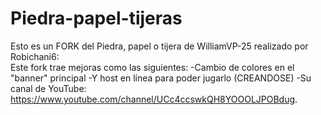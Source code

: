 # Piedra-papel-tijeras
Esto es un FORK del Piedra, papel o tijera de WilliamVP-25 realizado por Robichani6:                                                                                   
Este fork trae mejoras como las siguientes:
                                           -Cambio de colores en el "banner" principal
                                           -Y host en línea para poder jugarlo (CREANDOSE)
-Su canal de YouTube: https://www.youtube.com/channel/UCc4ccswkQH8YOOOLJPOBdug.
